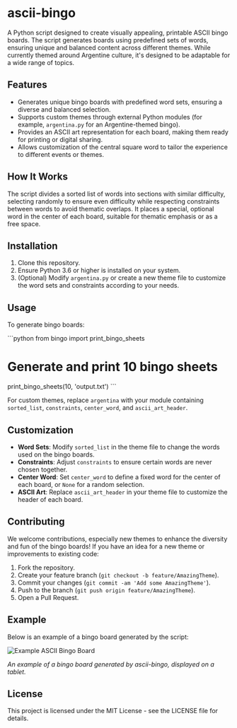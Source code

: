 # ascii-bingo

A Python script designed to create visually appealing, printable ASCII bingo boards. The script generates boards using predefined sets of words, ensuring unique and balanced content across different themes. While currently themed around Argentine culture, it's designed to be adaptable for a wide range of topics.

## Features

- Generates unique bingo boards with predefined word sets, ensuring a diverse and balanced selection.
- Supports custom themes through external Python modules (for example, `argentina.py` for an Argentine-themed bingo).
- Provides an ASCII art representation for each board, making them ready for printing or digital sharing.
- Allows customization of the central square word to tailor the experience to different events or themes.

## How It Works

The script divides a sorted list of words into sections with similar difficulty, selecting randomly to ensure even difficulty while respecting constraints between words to avoid thematic overlaps. It places a special, optional word in the center of each board, suitable for thematic emphasis or as a free space.

## Installation

1. Clone this repository.
2. Ensure Python 3.6 or higher is installed on your system.
3. (Optional) Modify `argentina.py` or create a new theme file to customize the word sets and constraints according to your needs.

## Usage

To generate bingo boards:

\```python
from bingo import print_bingo_sheets

# Generate and print 10 bingo sheets
print_bingo_sheets(10, 'output.txt')
\```

For custom themes, replace `argentina` with your module containing `sorted_list`, `constraints`, `center_word`, and `ascii_art_header`.

## Customization

- **Word Sets**: Modify `sorted_list` in the theme file to change the words used on the bingo boards.
- **Constraints**: Adjust `constraints` to ensure certain words are never chosen together.
- **Center Word**: Set `center_word` to define a fixed word for the center of each board, or `None` for a random selection.
- **ASCII Art**: Replace `ascii_art_header` in your theme file to customize the header of each board.

## Contributing

We welcome contributions, especially new themes to enhance the diversity and fun of the bingo boards! If you have an idea for a new theme or improvements to existing code:

1. Fork the repository.
2. Create your feature branch (`git checkout -b feature/AmazingTheme`).
3. Commit your changes (`git commit -am 'Add some AmazingTheme'`).
4. Push to the branch (`git push origin feature/AmazingTheme`).
5. Open a Pull Request.

## Example

Below is an example of a bingo board generated by the script:

![Example ASCII Bingo Board](https://github.com/JLansey/ascii-bingo/assets/4146681/5144747b-53db-4dc4-a1e4-f337a1ad7b05)

*An example of a bingo board generated by ascii-bingo, displayed on a tablet.*

## License

This project is licensed under the MIT License - see the LICENSE file for details.
